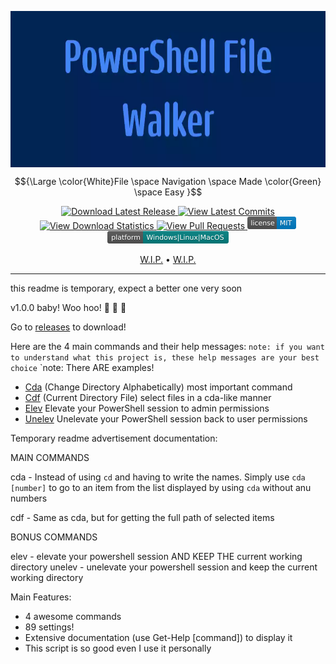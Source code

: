 <img
  align="center"
  src=".\GitHub-Assets\Banner.webp"
  width="1200"
  height="250"
  alt="Banner With 'PowerShell File Walker' Text"
/>

$${\Large \color{White}File \space Navigation \space Made \color{Green} \space Easy }$$

<p align="center">
  <a href="https://github.com/JakuWorks/Powershell-File-Walker/releases">
    <img
      src="https://img.shields.io/github/v/release/JakuWorks/PowerShell-File-Walker"
      alt="Download Latest Release"
    />
  </a>

  <a href="https://github.com/JakuWorks/Powershell-File-Walker/commits/main">
    <img
      src="https://img.shields.io/github/last-commit/JakuWorks/PowerShell-File-Walker/main"
      alt="View Latest Commits"
    />
  </a>

  <a href="https://hanadigital.github.io/grev/?user=jakuworks&repo=powershell-file-walker">
    <img
      src="https://img.shields.io/github/downloads/JakuWorks/PowerShell-File-Walker/total"
      alt="View Download Statistics"
    />
  </a>

  <a href="https://github.com/JakuWorks/Powershell-File-Walker/pulls">
    <img
      src="https://img.shields.io/badge/PRs-welcome-brightgreen.svg"
      alt="View Pull Requests"
    />
  </a>

  <a href="https://github.com/JakuWorks/Powershell-File-Walker/blob/main/LICENSE">
    <img
      src=".\GitHub-Assets\license-MIT-blue.svg"
      width="78"
      height="20s"
      alt="View License File"
    />
  </a>

  <!-- TODO ADD A MEANINGFUL HREF -->
  <a>
    <img
      src=".\GitHub-Assets\platform-Windows_Linux_MacOS-008080.svg"
      width="194"
      height="20"
      alt="Supported Platforms: Windows, Linux, MacOs"
    />
  </a>
</p>

<p align="center">
  <a href="TODO">W.I.P.</a> •
  <a href="TODO2">W.I.P.</a>
</p>

---
this readme is temporary, expect a better one very soon


v1.0.0 baby! Woo hoo! :tada: :tada: :tada:

Go to [releases](https://github.com/JakuWorks/PowerShell-File-Walker-Commands/releases/new) to download!


Here are the 4 main commands and their help messages: `note: if you want to understand what this project is, these help messages are your best choice`
`note: There ARE examples!
- [Cda](https://gist.github.com/JakuWorks/954a9d9cba66d078be9f629fa6265665) (Change Directory Alphabetically) most important command
- [Cdf](https://gist.github.com/JakuWorks/21c4371a10a782326e793ec270e40ea6) (Current Directory File) select files in a cda-like manner
- [Elev](https://gist.github.com/JakuWorks/26878e257feca06120ea142ad54c283b) Elevate your PowerShell session to admin permissions
- [Unelev](https://gist.github.com/JakuWorks/bfe8c744a6232082e434e5ea64749041) Unelevate your PowerShell session back to user permissions

Temporary readme advertisement documentation:

MAIN COMMANDS

cda - Instead of using `cd` and having to write the names. Simply use `cda [number]` to go to an item from the list displayed by using `cda` without anu numbers

cdf - Same as cda, but for getting the full path of selected items

BONUS COMMANDS

elev - elevate your powershell session AND KEEP THE current working directory
unelev - unelevate your powershell session and keep the current working directory


Main Features:
- 4 awesome commands
- 89 settings!
- Extensive documentation (use Get-Help [command]) to display it
- This script is so good even I use it personally
